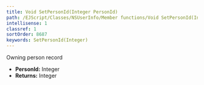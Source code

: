 ```yaml
---
title: Void SetPersonId(Integer PersonId)
path: /EJScript/Classes/NSUserInfo/Member functions/Void SetPersonId(Integer p_0)
intellisense: 1
classref: 1
sortOrder: 8687
keywords: SetPersonId(Integer)
---
```



Owning person record



* **PersonId:** Integer
* **Returns:** Integer


